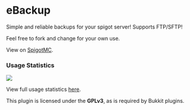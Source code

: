 # eBackup
Simple and reliable backups for your spigot server! Supports FTP/SFTP!

Feel free to fork and change for your own use.

View on [SpigotMC](https://www.spigotmc.org/resources/ebackup-simple-and-reliable-backups-for-your-server-supports-ftp-sftp.69917/).

### Usage Statistics
<img src="https://bstats.org/signatures/bukkit/ebackup.svg">

View full usage statistics [here](https://bstats.org/plugin/bukkit/eBackup/5262).

This plugin is licensed under the **GPLv3**, as is required by Bukkit plugins.